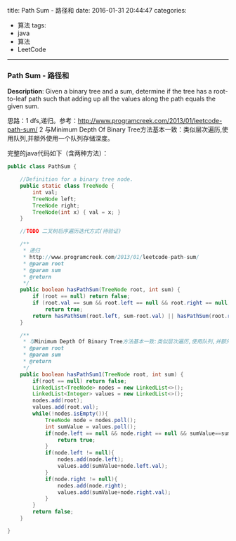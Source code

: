




title: Path Sum - 路径和
date: 2016-01-31 20:44:47
categories: 
- 算法
tags: 
- java
- 算法
- LeetCode
<!--updated: 2016-02-01 21:40:47-->
---

### Path Sum - 路径和
**Description**: Given a binary tree and a sum, determine if the tree has a root-to-leaf path such that adding up all the values along the path equals the given sum.
 
 思路：1 dfs,递归。参考：http://www.programcreek.com/2013/01/leetcode-path-sum/
2 与Minimum Depth Of Binary Tree方法基本一致：类似层次遍历,使用队列,并额外使用一个队列存储深度。
 
完整的java代码如下（含两种方法）：

```java
public class PathSum {

    //Definition for a binary tree node.
    public static class TreeNode {
        int val;
        TreeNode left;
        TreeNode right;
        TreeNode(int x) { val = x; }
    }

    //TODO 二叉树后序遍历迭代方式(待验证)

    /**
     * 递归
     * http://www.programcreek.com/2013/01/leetcode-path-sum/
     * @param root
     * @param sum
     * @return
     */
    public boolean hasPathSum(TreeNode root, int sum) {
        if (root == null) return false;
        if (root.val == sum && root.left == null && root.right == null)
            return true;
        return hasPathSum(root.left, sum-root.val) || hasPathSum(root.right, sum-root.val);
    }

    /**
     * 与Minimum Depth Of Binary Tree方法基本一致:类似层次遍历,使用队列,并额外使用一个队列存储深度.
     * @param root
     * @param sum
     * @return
     */
    public boolean hasPathSum1(TreeNode root, int sum) {
        if(root == null) return false;
        LinkedList<TreeNode> nodes = new LinkedList<>();
        LinkedList<Integer> values = new LinkedList<>();
        nodes.add(root);
        values.add(root.val);
        while(!nodes.isEmpty()){
            TreeNode node = nodes.poll();
            int sumValue = values.poll();
            if(node.left == null && node.right == null && sumValue==sum){
                return true;
            }
            if(node.left != null){
                nodes.add(node.left);
                values.add(sumValue+node.left.val);
            }
            if(node.right != null){
                nodes.add(node.right);
                values.add(sumValue+node.right.val);
            }
        }
        return false;
    }

}
```
